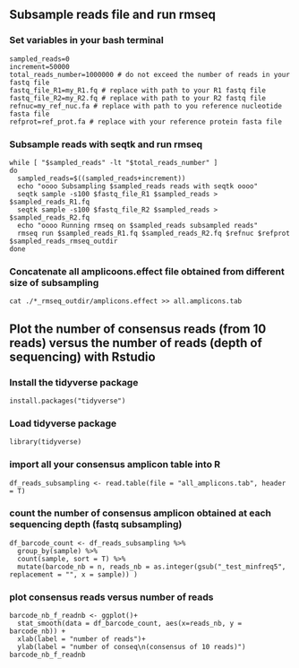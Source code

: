 ## Subsample reads file and run rmseq

### Set variables in your bash terminal

```
sampled_reads=0
increment=50000
total_reads_number=1000000 # do not exceed the number of reads in your fastq file
fastq_file_R1=my_R1.fq # replace with path to your R1 fastq file
fastq_file_R2=my_R2.fq # replace with path to your R2 fastq file
refnuc=my_ref_nuc.fa # replace with path to you reference nucleotide fasta file
refprot=ref_prot.fa # replace with your reference protein fasta file
```

### Subsample reads with seqtk and run rmseq

```
while [ "$sampled_reads" -lt "$total_reads_number" ]
do
  sampled_reads=$((sampled_reads+increment))
  echo "oooo Subsampling $sampled_reads reads with seqtk oooo"
  seqtk sample -s100 $fastq_file_R1 $sampled_reads > $sampled_reads_R1.fq
  seqtk sample -s100 $fastq_file_R2 $sampled_reads > $sampled_reads_R2.fq
  echo "oooo Running rmseq on $sampled_reads subsampled reads"
  rmseq run $sampled_reads_R1.fq $sampled_reads_R2.fq $refnuc $refprot $sampled_reads_rmseq_outdir
done
```

### Concatenate all amplicoons.effect file obtained from different size of subsampling 

```
cat ./*_rmseq_outdir/amplicons.effect >> all.amplicons.tab
```

## Plot the number of consensus reads (from 10 reads) versus the number of reads (depth of sequencing) with Rstudio

### Install the tidyverse package
```
install.packages("tidyverse")
```

### Load tidyverse package
```
library(tidyverse)
```

### import all your consensus amplicon table into R
```
df_reads_subsampling <- read.table(file = "all_amplicons.tab", header = T)
```

### count the number of consensus amplicon obtained at each sequencing depth (fastq subsampling)

```
df_barcode_count <- df_reads_subsampling %>%
  group_by(sample) %>%
  count(sample, sort = T) %>%
  mutate(barcode_nb = n, reads_nb = as.integer(gsub("_test_minfreq5", replacement = "", x = sample)) )
```

### plot consensus reads versus number of reads

```
barcode_nb_f_readnb <- ggplot()+
  stat_smooth(data = df_barcode_count, aes(x=reads_nb, y = barcode_nb)) +
  xlab(label = "number of reads")+
  ylab(label = "number of conseq\n(consensus of 10 reads)")
barcode_nb_f_readnb
```
